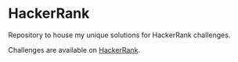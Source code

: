 # HackerRank
Repository to house my unique solutions for HackerRank challenges.

Challenges are available on [HackerRank](https://www.hackerrank.com/).

